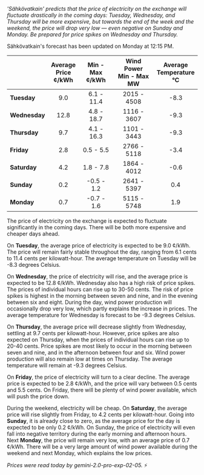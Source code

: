 *'Sähkövatkain' predicts that the price of electricity on the exchange will fluctuate drastically in the coming days: Tuesday, Wednesday, and Thursday will be more expensive, but towards the end of the week and the weekend, the price will drop very low — even negative on Sunday and Monday. Be prepared for price spikes on Wednesday and Thursday.*

Sähkövatkain's forecast has been updated on Monday at 12:15 PM.

|     | Average<br>Price<br>¢/kWh | Min - Max<br>¢/kWh | Wind Power<br>Min - Max<br>MW | Average<br>Temperature<br>°C |
|:----|:----------------:|:----------------:|:-------------:|:-------------:|
| **Tuesday**   | 9.0  | 6.1 - 11.4  | 2015 - 4508 | -8.3 |
| **Wednesday** | 12.8 | 4.8 - 18.7  | 1116 - 3607 | -9.3 |
| **Thursday**  | 9.7  | 4.1 - 16.3  | 1101 - 3443 | -9.3 |
| **Friday** | 2.8  | 0.5 - 5.5   | 2766 - 5118 | -3.4 |
| **Saturday** | 4.2  | 1.8 - 7.8   | 1864 - 4012 | -0.6 |
| **Sunday** | 0.2  | -0.5 - 1.2  | 2641 - 5397 | 0.4  |
| **Monday** | 0.7  | -0.7 - 1.6  | 5115 - 5748 | 1.9  |

The price of electricity on the exchange is expected to fluctuate significantly in the coming days. There will be both more expensive and cheaper days ahead.

On **Tuesday**, the average price of electricity is expected to be 9.0 ¢/kWh. The price will remain fairly stable throughout the day, ranging from 6.1 cents to 11.4 cents per kilowatt-hour. The average temperature on Tuesday will be -8.3 degrees Celsius.

On **Wednesday**, the price of electricity will rise, and the average price is expected to be 12.8 ¢/kWh. Wednesday also has a high risk of price spikes. The prices of individual hours can rise up to 30-50 cents. The risk of price spikes is highest in the morning between seven and nine, and in the evening between six and eight. During the day, wind power production will occasionally drop very low, which partly explains the increase in prices. The average temperature for Wednesday is forecast to be -9.3 degrees Celsius.

On **Thursday**, the average price will decrease slightly from Wednesday, settling at 9.7 cents per kilowatt-hour. However, price spikes are also expected on Thursday, when the prices of individual hours can rise up to 20-40 cents. Price spikes are most likely to occur in the morning between seven and nine, and in the afternoon between four and six. Wind power production will also remain low at times on Thursday. The average temperature will remain at -9.3 degrees Celsius.

On **Friday**, the price of electricity will turn to a clear decline. The average price is expected to be 2.8 ¢/kWh, and the price will vary between 0.5 cents and 5.5 cents. On Friday, there will be plenty of wind power available, which will push the price down.

During the weekend, electricity will be cheap. On **Saturday**, the average price will rise slightly from Friday, to 4.2 cents per kilowatt-hour. Going into **Sunday**, it is already close to zero, as the average price for the day is expected to be only 0.2 ¢/kWh. On Sunday, the price of electricity will even fall into negative territory during the early morning and afternoon hours. Next **Monday**, the price will remain very low, with an average price of 0.7 ¢/kWh. There will be a very large amount of wind power available during the weekend and next Monday, which explains the low prices.

*Prices were read today by gemini-2.0-pro-exp-02-05.* ⚡️

